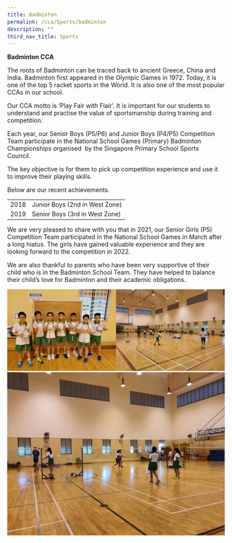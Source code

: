 ```yaml
---
title: Badminton
permalink: /cca/Sports/badminton
description: ""
third_nav_title: Sports
---
```

**Badminton CCA**

The roots of Badminton can be traced back to ancient Greece, China and India. Badminton first appeared in the Olympic Games in 1972. Today, it is one of the top 5 racket sports in the World. It is also one of the most popular CCAs in our school. 

Our CCA motto is ‘Play Fair with Flair’. It is important for our students to understand and practise the value of sportsmanship during training and competition. 

Each year, our Senior Boys (P5/P6) and Junior Boys (P4/P5) Competition Team participate in the National School Games (Primary) Badminton Championships organised  by the Singapore Primary School Sports Council.  

The key objective is for them to pick up competition experience and use it to improve their playing skills. 

Below are our recent achievements. 



|   |  | 
| -------- | -------- | 
| 2018     | Junior Boys (2nd in West Zone)     | 
| 2019 | Senior Boys (3rd in West Zone)


We are very pleased to share with you that in 2021, our Senior Girls (P5) Competition Team participated in the National School Games in March after a long hiatus. The girls have gained valuable experience and they are looking forward to the competition in 2022. 

We are also thankful to parents who have been very supportive of their child who is in the Badminton School Team. They have helped to balance their child’s love for Badminton and their academic obligations.

<img src="/images/20190517_081530.jpg" 
     style="width:50%;float:left">
<img src="/images/20210317_092008.jpg" 
     style="width:50%">
![](/images/20210317_101042.jpg)